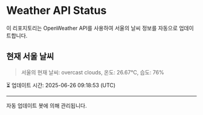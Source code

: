 
# Weather API Status

이 리포지토리는 OpenWeather API를 사용하여 서울의 날씨 정보를 자동으로 업데이트합니다.

## 현재 서울 날씨
> 서울의 현재 날씨: overcast clouds, 온도: 26.67°C, 습도: 76%

⏳ 업데이트 시간: 2025-06-26 09:18:53 (UTC)

---
자동 업데이트 봇에 의해 관리됩니다.

